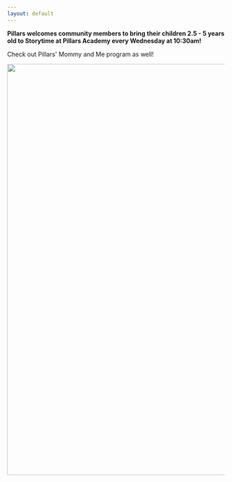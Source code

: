 ```yaml
---
layout: default
---
```


<b>Pillars welcomes community members to bring their children 2.5 - 5 years old to Storytime at Pillars Academy every Wednesday at 10:30am!</b>

Check out Pillars' Mommy and Me program as well!

<img src="https://cloud.githubusercontent.com/assets/11180395/11789963/3be87b88-a24e-11e5-8aed-c8e171580306.jpg" width="950" />



